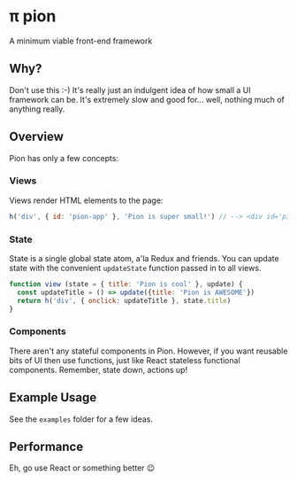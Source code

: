# ‎π pion

A minimum viable front-end framework

## Why?

Don't use this :-) It's really just an indulgent idea of how small a UI framework can be. It's extremely slow and good for... well, nothing much of anything really.

## Overview

Pion has only a few concepts:

### Views

Views render HTML elements to the page:

```javascript
h('div', { id: 'pion-app' }, 'Pion is super small!') // --> <div id='pion-app'>Pion is super small</div> 
```

### State

State is a single global state atom, a'la Redux and friends. You can update state with the convenient `updateState` function passed in to all views.

```javascript
function view (state = { title: 'Pion is cool' }, update) {
  const updateTitle = () => update({title: 'Pion is AWESOME'})
  return h('div', { onclick: updateTitle }, state.title)
}
```

### Components

There aren't any stateful components in Pion. However, if you want reusable bits of UI then use functions, just like React stateless functional components. Remember, state down, actions up!

## Example Usage

See the `examples` folder for a few ideas.

## Performance

Eh, go use React or something better :wink:
